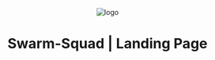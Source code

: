 <div align="center">
<img src="https://github.com/Swarm-Squad/Docs/raw/main/docs/public/favicon.ico" alt="logo">
<h1 align>Swarm-Squad | Landing Page</h1>
<div>
